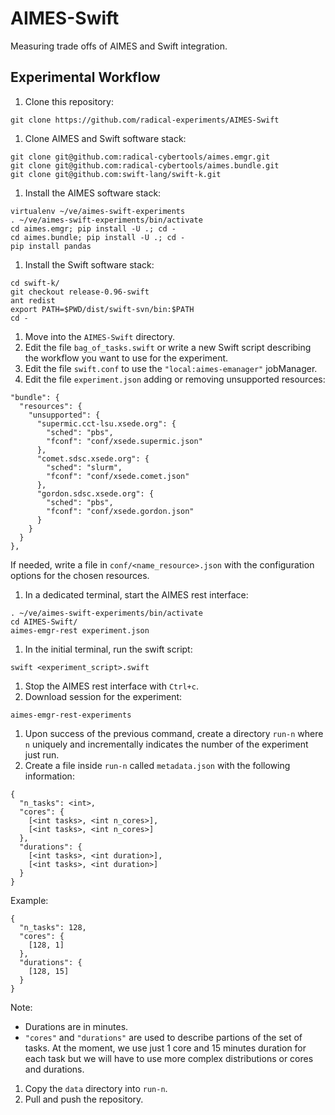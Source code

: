 # AIMES-Swift
Measuring trade offs of AIMES and Swift integration.

## Experimental Workflow
1. Clone this repository:

  ```
  git clone https://github.com/radical-experiments/AIMES-Swift
  ```

1. Clone AIMES and Swift software stack:

  ```
  git clone git@github.com:radical-cybertools/aimes.emgr.git
  git clone git@github.com:radical-cybertools/aimes.bundle.git
  git clone git@github.com:swift-lang/swift-k.git
  ```

1. Install the AIMES software stack:
 
  ```
  virtualenv ~/ve/aimes-swift-experiments
  . ~/ve/aimes-swift-experiments/bin/activate
  cd aimes.emgr; pip install -U .; cd -
  cd aimes.bundle; pip install -U .; cd -
  pip install pandas
  ```

1. Install the Swift software stack:

  ```
  cd swift-k/
  git checkout release-0.96-swift
  ant redist
  export PATH=$PWD/dist/swift-svn/bin:$PATH
  cd -
  ```

1. Move into the ```AIMES-Swift``` directory.
1. Edit the file ```bag_of_tasks.swift``` or write a new Swift script describing the workflow you want to use for the experiment.
1. Edit the file ```swift.conf``` to use the ```"local:aimes-emanager"``` jobManager.
1. Edit the file ```experiment.json``` adding or removing unsupported resources:

  ```
  "bundle": {
    "resources": {
      "unsupported": {
        "supermic.cct-lsu.xsede.org": {
          "sched": "pbs",
          "fconf": "conf/xsede.supermic.json"
        },
        "comet.sdsc.xsede.org": {
          "sched": "slurm",
          "fconf": "conf/xsede.comet.json"
        },
        "gordon.sdsc.xsede.org": {
          "sched": "pbs",
          "fconf": "conf/xsede.gordon.json"
        }
      }
    }
  },
  ```

  If needed, write a file in ```conf/<name_resource>.json``` with the configuration options for the chosen resources.

1. In a dedicated terminal, start the AIMES rest interface:

  ```
  . ~/ve/aimes-swift-experiments/bin/activate
  cd AIMES-Swift/
  aimes-emgr-rest experiment.json
  ```

1. In the initial terminal, run the swift script:

  ```
  swift <experiment_script>.swift
  ```

1. Stop the AIMES rest interface with ```Ctrl+c```.
1. Download session for the experiment:

  ```
  aimes-emgr-rest-experiments
  ```

1. Upon success of the previous command, create a directory ```run-n``` where ```n``` uniquely and incrementally indicates the number of the experiment just run.
1. Create a file inside ```run-n``` called ```metadata.json``` with the following information:

  ```
  {
    "n_tasks": <int>,
    "cores": {
      [<int tasks>, <int n_cores>],
      [<int tasks>, <int n_cores>]
    },
    "durations": {
      [<int tasks>, <int duration>],
      [<int tasks>, <int duration>]
    }
  }
  ```
  
  Example:
  
  ```
  {
    "n_tasks": 128,
    "cores": {
      [128, 1]
    },
    "durations": {
      [128, 15]
    }
  }
  ```
  
  Note:
  * Durations are in minutes.
  * ```"cores"``` and ```"durations"``` are used to describe partions of the set of tasks. At the moment, we use just 1 core and 15 minutes duration for each task but we will have to use more complex distributions or cores and durations.

1. Copy the ```data``` directory into ```run-n```.
1. Pull and push the repository. 
